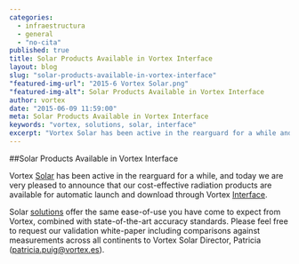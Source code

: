 ```yaml
---
categories: 
  - infraestructura
  - general
  - "no-cita"
published: true
title: Solar Products Available in Vortex Interface
layout: blog
slug: "solar-products-available-in-vortex-interface"
"featured-img-url": "2015-6 Vortex Solar.png"
"featured-img-alt": Solar Products Available in Vortex Interface
author: vortex
date: "2015-06-09 11:59:00"
meta: Solar Products Available in Vortex Interface
keywords: "vortex, solutions, solar, interface"
excerpt: "Vortex Solar has been active in the rearguard for a while and today we are very pleased to announce that our cost-effective radiation products are available for automatic launch and download through Vortex Interface."
---
```



##Solar Products Available in Vortex Interface

Vortex [Solar](http://www.vortexfdc.com/markets/solar.html) has been active in the rearguard for a while, and today we are very pleased to announce that our cost-effective radiation products are available for automatic launch and download through Vortex [Interface](http://interface.vortexfdc.com).

Solar [solutions](http://www.vortexfdc.com/solutions/solar-index.html) offer the same ease-of-use you have come to expect from Vortex, combined with state-of-the-art accuracy standards. Please feel free to request our validation white-paper including comparisons against measurements across all continents to Vortex Solar Director, Patricia (patricia.puig@vortex.es).
